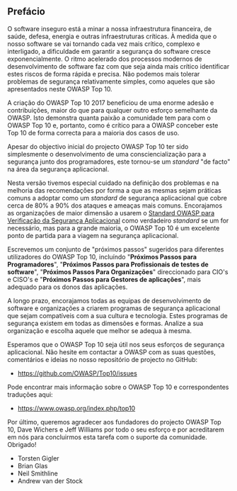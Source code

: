 ## Prefácio

O software inseguro está a minar a nossa infraestrutura financeira, de saúde,
defesa, energia e outras infraestruturas críticas. À medida que o nosso
software se vai tornando cada vez mais crítico, complexo e interligado, a
dificuldade em garantir a segurança do software cresce exponencialmente. O
ritmo acelerado dos processos modernos de desenvolvimento de software faz com
que seja ainda mais crítico identificar estes riscos de forma rápida e precisa.
Não podemos mais tolerar problemas de segurança relativamente simples, como
aqueles que são apresentados neste OWASP Top 10.

A criação do OWASP Top 10 2017 beneficiou de uma enorme adesão e contribuições,
maior do que para qualquer outro esforço semelhante da OWASP. Isto demonstra
quanta paixão a comunidade tem para com o OWASP Top 10 e, portanto, como é
crítico para a OWASP conceber este Top 10 de forma correcta para a maioria dos
casos de uso.

Apesar do objectivo inicial do projecto OWASP Top 10 ter sido simplesmente o
desenvolvimento de uma consciencialização para a segurança junto dos
programadores, este tornou-se um _standard_ "de facto" na área da segurança
aplicacional.

Nesta versão tivemos especial cuidado na definição dos problemas e na melhoria
das recomendações por forma a que as mesmas sejam práticas comuns a adoptar
como um _standard_ de segurança aplicacional que cobre cerca de 80% a 90% dos
ataques e ameaças mais comuns. Encorajamos as organizações de maior dimensão a
usarem o [Standard OWASP para Verificação da Segurança Aplicacional][1]
como verdadeiro _standard_ se um for necessário, mas para a grande maioria, o
OWASP Top 10 é um excelente ponto de partida para a viagem na segurança
aplicacional.

Escrevemos um conjunto de "próximos passos" sugeridos para diferentes
utilizadores do OWASP Top 10, incluíndo "**Próximos Passos para
Programadores**", "**Próximos Passos para Profissionais de testes de
software**", "**Próximos Passos Para Organizações**" direccionado para CIO's e
CISO's e "**Próximos Passos para Gestores de aplicações**", mais adequado para
os donos das aplicações.

A longo prazo, encorajamos todas as equipas de desenvolvimento de software e
organizações a criarem programas de segurança aplicacional que sejam
compatíveis com a sua cultura e tecnologia. Estes programas de segurança
existem em todas as dimensões e formas. Analize a sua organização e escolha
aquele que melhor se adequa à mesma.

Esperamos que o OWASP Top 10 seja útil nos seus esforços de segurança
aplicacional. Não hesite em contactar a OWASP com as suas questões, comentários
e ideias no nosso repositório de projecto no GitHub:

* https://github.com/OWASP/Top10/issues

Pode encontrar mais informação sobre o OWASP Top 10 e correspondentes traduções
aqui:

* https://www.owasp.org/index.php/top10

Por último, queremos agradecer aos fundadores do projecto OWASP Top 10, Dave
Wichers e Jeff Williams por todo o seu esforço e por acreditarem em nós para
concluirmos esta tarefa com o suporte da comunidade. Obrigado!

* Torsten Gigler
* Brian Glas
* Neil Smithline
* Andrew van der Stock

[1]: https://www.owasp.org/index.php/ASVS
